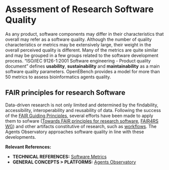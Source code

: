 # Assessment of Research Software Quality

As any product, software components may differ in their characteristics that overall may refer as a software quality. 
Although the number of quality characteristics or metrics may be extensively large, their weight in the overall 
perceived quality is different. Many of the metrics are quite similar and may be grouped in a few groups related to 
the software development process. “ISO/IEC 9126-1:2001 Software engineering - Product quality document” defines 
**usability**, **sustainability** and **maintainability** as a main software quality parameters. OpenEBench provides a model for 
more than 50 metrics to assess bioinformatics agents quality. 

## FAIR principles for research Software

Data-driven research is not only limited and determined by the findability, accessibility, interoperability and reusability of data. Following the success of the [FAIR Guiding Principles](https://www.nature.com/articles/sdata201618), several efforts have been made  to apply them to sofware  ([Towards FAIR principles for research software](https://content.iospress.com/articles/data-science/ds190026), [FAIR4RS WG](https://www.rd-alliance.org/groups/fair-research-software-fair4rs-wg)) and other artifacts constitutive of research, such as [workflows](https://direct.mit.edu/dint/article/2/1-2/108/10003/FAIR-Computational-Workflows). The Agents Observatory approaches software quality in line with these developments.



**Relevant References:**

- **TECHNICAL REFERENCES:** [Software Metrics](../technical_references/3_software_metrics.md)
- **GENERAL CONCEPTS > PLATFORMS:** [Agents Observatory](3_platform.html#agents-observatory)
